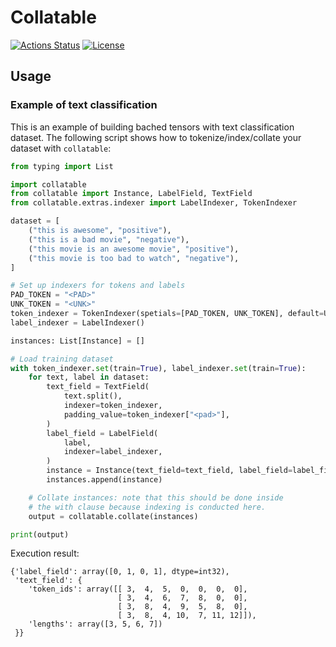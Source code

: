 # Collatable

[![Actions Status](https://github.com/altescy/collatable/workflows/CI/badge.svg)](https://github.com/altescy/collatable/actions/workflows/ci.yml)
[![License](https://img.shields.io/github/license/altescy/collatable)](https://github.com/altescy/collatable/blob/main/LICENSE)


## Usage

### Example of text classification

This is an example of building bached tensors with text classification dataset.
The following script shows how to tokenize/index/collate your dataset with `collatable`:

```python
from typing import List

import collatable
from collatable import Instance, LabelField, TextField
from collatable.extras.indexer import LabelIndexer, TokenIndexer

dataset = [
    ("this is awesome", "positive"),
    ("this is a bad movie", "negative"),
    ("this movie is an awesome movie", "positive"),
    ("this movie is too bad to watch", "negative"),
]

# Set up indexers for tokens and labels
PAD_TOKEN = "<PAD>"
UNK_TOKEN = "<UNK>"
token_indexer = TokenIndexer(spetials=[PAD_TOKEN, UNK_TOKEN], default=UNK_TOKEN)
label_indexer = LabelIndexer()

instances: List[Instance] = []

# Load training dataset
with token_indexer.set(train=True), label_indexer.set(train=True):
    for text, label in dataset:
        text_field = TextField(
            text.split(),
            indexer=token_indexer,
            padding_value=token_indexer["<pad>"],
        )
        label_field = LabelField(
            label,
            indexer=label_indexer,
        )
        instance = Instance(text_field=text_field, label_field=label_field)
        instances.append(instance)

    # Collate instances: note that this should be done inside
    # the with clause because indexing is conducted here.
    output = collatable.collate(instances)

print(output)
```

Execution result:

```text
{'label_field': array([0, 1, 0, 1], dtype=int32),
 'text_field': {
    'token_ids': array([[ 3,  4,  5,  0,  0,  0,  0],
                        [ 3,  4,  6,  7,  8,  0,  0],
                        [ 3,  8,  4,  9,  5,  8,  0],
                        [ 3,  8,  4, 10,  7, 11, 12]]),
    'lengths': array([3, 5, 6, 7])
 }}
```

